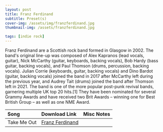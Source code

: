 ```yaml
---
layout: post
title: Franz Ferdinand
subtitle: Preset(s)
cover-img: /assets/img/franzferdinand.jpg
thumbnail-img: /assets/franzferdinand.jpg

tags: [indie rock]
---
```


Franz Ferdinand are a Scottish rock band formed in Glasgow in 2002. The band's original line-up was composed of Alex Kapranos (lead vocals, guitar), Nick McCarthy (guitar, keyboards, backing vocals), Bob Hardy (bass guitar, backing vocals), and Paul Thomson (drums, percussion, backing vocals). Julian Corrie (keyboards, guitar, backing vocals) and Dino Bardot (guitar, backing vocals) joined the band in 2017 after McCarthy left during the previous year, and Audrey Tait (drums) joined the band after Thomson left in 2021. The band is one of the more popular post-punk revival bands, garnering multiple UK top 20 hits.[1] They have been nominated for several Grammy Awards and have received two Brit Awards – winning one for Best British Group – as well as one NME Award.

| Song | Download Link | Misc Notes |
| :------ |:--- |:--- |
| Take Me Out | <a href="https://github.com/JonathanHagen/jonathanhagen.github.io/blob/a2253881aa71ffb9e5dd90752004231aca57a0e8/presets/Franz%20Ferdinand.prst?raw=true" target="_blank" class="button">Franz Ferdinand</a> |  |

